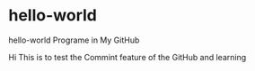 # hello-world
hello-world Programe in My GitHub

Hi This is to test the Commint feature of the GitHub and learning
